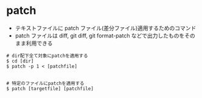 # patch

- テキストファイルに patch ファイル(差分ファイル)適用するためのコマンド
- patch ファイルは diff, git diff, git format-patch などで出力したものをそのまま利用できる

```
# dir配下全て対象にpatchを適用する
$ cd [dir]
$ patch -p 1 < [patchfile]


# 特定のファイルにpatchを適用する
$ patch [targetfile] [patchfile]
```
